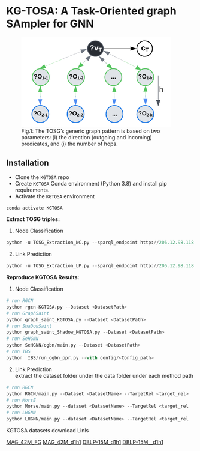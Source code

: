 # KG-TOSA: A Task-Oriented graph SAmpler for GNN
<figure>
  <img src="KGTOSA_BGP.png" width="400" />
  <figcaption>Fig.1: The TOSG’s generic graph pattern is based on two parameters: (i) the direction (outgoing and incoming) predicates, and (i) the number of hops.</figcaption>
</figure>

## Installation
* Clone the `KGTOSA` repo 
* Create `KGTOSA` Conda environment (Python 3.8) and install pip requirements.
* Activate the `KGTOSA` environment
```commandline
conda activate KGTOSA
```



<b>Extract TOSG triples:</b>
1. Node Classification
```python
python -u TOSG_Extraction_NC.py --sparql_endpoint http://206.12.98.118:8890/sparql --graph_uri http://dblp.org --target_rel_uri https://dblp.org/rdf/schema#publishedIn --TOSG d1h1 --batch_size 1000000 --out_file dblp_pv --threads_count 32  
```
2. Link Prediction
```python
python -u TOSG_Extraction_LP.py --sparql_endpoint http://206.12.98.118:8890/sparql --graph_uri http://dblp.org --target_rel_uri https://dblp.org/rdf/schema#AffaliatedWith --TOSG d2h1 --batch_size 1000000 --out_file dblp_AA --threads_count 32  
```

<b>Reproduce KGTOSA Results:</b>
1. Node Classification
```python
# run RGCN  
python rgcn-KGTOSA.py --Dataset <DatasetPath>
# run GraphSaint  
python graph_saint_KGTOSA.py --Dataset <DatasetPath>
# run ShaDowSaint  
python graph_saint_Shadow_KGTOSA.py --Dataset <DatasetPath>
# run SeHGNN  
python SeHGNN/ogbn/main.py --Dataset <DatasetPath>
# run IBS
python  IBS/run_ogbn_ppr.py --with config/<Config_path>  

```

2. Link Prediction <br>
extract the dataset folder under the data folder under each method path
```python
# run RGCN  
python RGCN/main.py --Dataset <DatasetName> --TargetRel <target_rel>
# run MorsE  
python Morse/main.py --dataset <DatasetName> --TargetRel <target_rel
# run LHGNN  
python LHGNN/main.py --dataset <DatasetName> --TargetRel <target_rel
```

<p> KGTOSA datasets download Linls </p>
<p><a href="http://206.12.94.177/CodsData/KGNET/KGBen/MAG/MAG42M_PV_FG.zip">MAG_42M_FG</a>
<a href="http://206.12.94.177/CodsData/KGNET/KGBen/MAG/MAG42M_PV_d1h1.zip">MAG_42M_d1h1</a>
<a href="http://206.12.94.177/CodsData/KGNET/KGBen/DBLP/DBLP15M_PV_FG.zip">DBLP-15M_d1h1</a>
<a href="http://206.12.94.177/CodsData/KGNET/KGBen/DBLP/DBLP15M_PV_d1h1.zip">DBLP-15M__d1h1</a></p>
